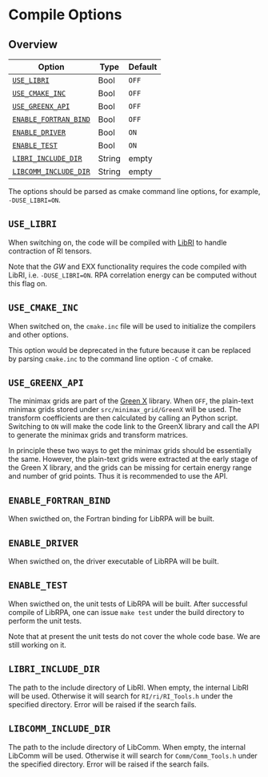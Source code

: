 # Compile Options

## Overview

| Option                                        | Type   | Default |
|-----------------------------------------------|--------|---------|
| [`USE_LIBRI`](#use-libri)                     | Bool   | `OFF`   |
| [`USE_CMAKE_INC`](#use_cmake_inc)             | Bool   | `OFF`   |
| [`USE_GREENX_API`](#use-greenx-api)           | Bool   | `OFF`   |
| [`ENABLE_FORTRAN_BIND`](#enable-fortran-bind) | Bool   | `OFF`   |
| [`ENABLE_DRIVER`](#enable-driver)             | Bool   | `ON`    |
| [`ENABLE_TEST`](#enable-test)                 | Bool   | `ON`    |
| [`LIBRI_INCLUDE_DIR`](#libri-include-dir)     | String | empty   |
| [`LIBCOMM_INCLUDE_DIR`](#libcomm-include-dir) | String | empty   |

The options should be parsed as cmake command line options, for example, `-DUSE_LIBRI=ON`.

## `USE_LIBRI`

When switching on, the code will be compiled with [LibRI](https://github.com/abacusmodeling/LibRI)
to handle contraction of RI tensors.

Note that the *GW* and EXX functionality requires the code compiled with LibRI, i.e. `-DUSE_LIBRI=ON`.
RPA correlation energy can be computed without this flag on.

## `USE_CMAKE_INC`

When switched on, the `cmake.inc` file will be used to initialize the compilers and other options.

This option would be deprecated in the future because it can be replaced by parsing `cmake.inc` to
the command line option `-C` of cmake.

## `USE_GREENX_API`

The minimax grids are part of the [Green X](https://nomad-coe.github.io/greenX/) library.
When `OFF`, the plain-text minimax grids stored under `src/minimax_grid/GreenX` will be used.
The transform coefficients are then calculated by calling an Python script.
Switching to `ON` will make the code link to the GreenX library and call the API to generate the minimax grids and transform matrices.

In principle these two ways to get the minimax grids should be essentially the same.
However, the plain-text grids were extracted at the early stage of the Green X library,
and the grids can be missing for certain energy range and number of grid points.
Thus it is recommended to use the API.

## `ENABLE_FORTRAN_BIND`

When swicthed on, the Fortran binding for LibRPA will be built.

## `ENABLE_DRIVER`

When swicthed on, the driver executable of LibRPA will be built.

## `ENABLE_TEST`

When swicthed on, the unit tests of LibRPA will be built.
After successful compile of LibRPA, one can issue `make test` under the build directory
to perform the unit tests.

Note that at present the unit tests do not cover the whole code base.
We are still working on it.

## `LIBRI_INCLUDE_DIR`

The path to the include directory of LibRI.
When empty, the internal LibRI will be used.
Otherwise it will search for `RI/ri/RI_Tools.h` under the specified directory.
Error will be raised if the search fails.

## `LIBCOMM_INCLUDE_DIR`

The path to the include directory of LibComm.
When empty, the internal LibComm will be used.
Otherwise it will search for `Comm/Comm_Tools.h` under the specified directory.
Error will be raised if the search fails.
